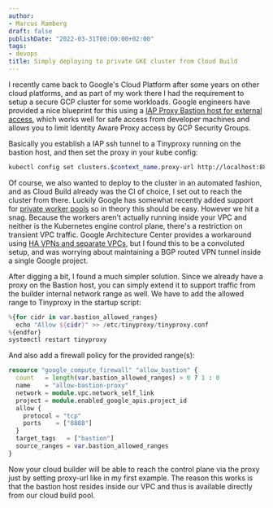 ```yaml
---
author:
- Marcus Ramberg
draft: false
publishDate: "2022-03-31T00:00:00+02:00"
tags:
- devops
title: Simply deploying to private GKE cluster from Cloud Build
---
```


I recently came back to Google's Cloud Platform after some years on other cloud platforms, and as part of my work
there I had the requirement to setup a secure GCP cluster for some workloads. Google engineers have provided a nice
blueprint for this using a [IAP Proxy Bastion host for external
access](<https://registry.terraform.io/modules/terraform-google-modules/kubernetes-engine/google/latest/examples/safer_cluster_iap_bastion?tab=outputs>),
which works well for safe access from developer machines and allows you to limit Identity Aware Proxy access by GCP
Security Groups.

Basically you establish a IAP ssh tunnel to a Tinyproxy running on the bastion host, and then
set the proxy in your kube config:

```bash
kubectl config set clusters.$context_name.proxy-url http://localhost:8888
```

Of course, we also wanted to deploy to the cluster in an automated fashion, and as Cloud Build already was the CI of
choice, I set out to reach the cluster from there. Luckily Google has somewhat recently added support for [private
worker
pools](<https://globalcloudplatforms.com/2021/08/17/introducing-cloud-build-private-pools-secure-ci-cd-for-private-networks/>)
so in theory this should be easy. However we hit a snag. Because the workers aren't actually running inside your VPC
and neither is the Kubernetes engine control plane, there's a restriction on transient VPC traffic. Google
Architecture Center provides a workaround using [HA VPNs and separate
VPCs](<https://cloud.google.com/architecture/accessing-private-gke-clusters-with-cloud-build-private-pools>), but I
found this to be a convoluted setup, and was worrying about maintaining a BGP routed VPN tunnel inside a single Google project.

After digging a bit, I found a much simpler solution. Since we already have a proxy on the Bastion host, you can
simply extend it to support traffic from the builder internal network range as well. We have to add the allowed range
to Tinyproxy in the startup script:

```terraform
%{for cidr in var.bastion_allowed_ranges}
  echo "Allow ${cidr}" >> /etc/tinyproxy/tinyproxy.conf
%{endfor}
systemctl restart tinyproxy
```

And also add a firewall policy for the provided range(s):

```terraform
resource "google_compute_firewall" "allow_bastion" {
  count   = length(var.bastion_allowed_ranges) > 0 ? 1 : 0
  name    = "allow-bastion-proxy"
  network = module.vpc.network_self_link
  project = module.enabled_google_apis.project_id
  allow {
    protocol = "tcp"
    ports    = ["8888"]
  }
  target_tags   = ["bastion"]
  source_ranges = var.bastion_allowed_ranges
}
```

Now your cloud builder will be able to reach the control plane via the proxy just by setting proxy-url like in my
first example. The reason this works is that the bastion host resides inside our VPC and thus is available directly
from our cloud build pool.
